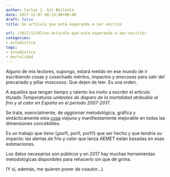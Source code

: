 ```yaml
---
author: Carlos J. Gil Bellosta
date: 2017-12-07 08:13:00+00:00
draft: false
title: Un artículo que está esperando a ser escrito

url: /2017/12/07/un-articulo-que-esta-esperando-a-ser-escrito/
categories:
- estadística
tags:
- estadística
- mortalidad
---
```


Alguno de mis lectores, supongo, estará metido en ese mundo de ir escribiendo cosas y cosechado méritos, impactos y _anecosas_ para salir del precariado y pillar moscosos. Que dejen de leer. Es una orden.

A aquellos que tengan tiempo y talento los invito a escribir el artículo titulado _Temperaturas umbrales de disparo de la mortalidad atribuible al frío y al calor en España en el periodo 2007-2017_.

Se trata, esencialmente, de _aggiornar_ metodológica, gráfica y sintácticamente esta [cosa](https://repositorio.aemet.es/bitstream/20.500.11765/1181/1/2016_MonografiaFrio_ISCIII.pdf) viejuna y manifiestamente mejorable en todas las dimensiones concebibles.

Es un trabajo que _tiene_ (¡porfi, porfi, porfi!) que ser hecho y que tendría su impacto: las alertas de frío y calor que lanza AEMET están basadas en esas estimaciones.

Los datos necesarios son públicos y en 2017 hay muchas herramientas metodológicas disponibles para rehacerlo sin que dé grima.

(Y si, además, me quieren poner de coautor...).